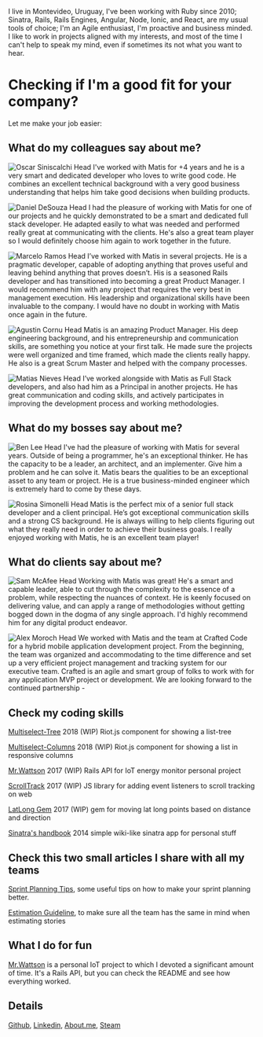 I live in Montevideo, Uruguay, I've been working with Ruby since 2010; Sinatra, Rails, Rails Engines, Angular, Node, Ionic, and React, are my usual tools of choice; I'm an Agile enthusiast, I'm proactive and business minded. I like to work in projects aligned with my interests, and most of the time I can't help to speak my mind, even if sometimes its not what you want to hear.

# Checking if I'm a good fit for your company?

Let me make your job easier:

## What do my colleagues say about me?

![Oscar Siniscalchi Head](https://s3-us-west-2.amazonaws.com/matisio/site/oscar-head.png)
I've worked with Matis for +4 years and he is a very smart and dedicated developer who loves to write good code. He combines an excellent technical background with a very good business understanding that helps him take good decisions when building products.

![Daniel DeSouza Head](https://s3-us-west-2.amazonaws.com/matisio/site/dano-head.png)
I had the pleasure of working with Matis for one of our projects and he quickly demonstrated to be a smart and dedicated full stack developer. He adapted easily to what was needed and performed really great at communicating with the clients. He's also a great team player so I would definitely choose him again to work together in the future.

![Marcelo Ramos Head](https://s3-us-west-2.amazonaws.com/matisio/site/marce-head.png)
I’ve worked with Matis in several projects. He is a pragmatic developer, capable of adopting anything that proves useful and leaving behind anything that proves doesn’t. His is a seasoned Rails developer and has transitioned into becoming a great Product Manager. I would recommend him with any project that requires the very best in management execution. His leadership and organizational skills have been invaluable to the company. I would have no doubt in working with Matis once again in the future.

![Agustin Cornu Head](https://s3-us-west-2.amazonaws.com/matisio/site/agustin-head.png)
Matis is an amazing Product Manager. His deep engineering background, and his entrepreneurship and communication skills, are something you notice at your first talk. He made sure the projects were well organized and time framed, which made the clients really happy. He also is a great Scrum Master and helped with the company processes.

![Matias Nieves Head](https://s3-us-west-2.amazonaws.com/matisio/site/matias-n-head.png)
I’ve worked alongside with Matis as Full Stack developers, and also had him as a Principal in another projects. He has great communication and coding skills, and actively participates in improving the development process and working methodologies.


## What do my bosses say about me?

![Ben Lee Head](https://s3-us-west-2.amazonaws.com/matisio/site/ben-head.png)
I've had the pleasure of working with Matis for several years. Outside of being a programmer, he's an exceptional thinker. He has the capacity to be a leader, an architect, and an implementer. Give him a problem and he can solve it. Matis bears the qualities to be an exceptional asset to any team or project. He is a true business-minded engineer which is extremely hard to come by these days.

![Rosina Simonelli Head](https://s3-us-west-2.amazonaws.com/matisio/site/rose-head.png)
Matis is the perfect mix of a senior full stack developer and a client principal. He’s got exceptional communication skills and a strong CS background. He is always willing to help clients figuring out what they really need in order to achieve their business goals. I really enjoyed working with Matis, he is an excellent team player!

## What do clients say about me?

![Sam McAfee Head](https://s3-us-west-2.amazonaws.com/matisio/site/sam-head.png)
Working with Matis was great! He's a smart and capable leader, able to cut through the complexity to the essence of a problem, while respecting the nuances of context. He is keenly focused on delivering value, and can apply a range of methodologies without getting bogged down in the dogma of any single approach. I'd highly recommend him for any digital product endeavor.

![Alex Moroch Head](https://s3-us-west-2.amazonaws.com/matisio/site/alex-head.png)
We worked with Matis and the team at Crafted Code for a hybrid mobile application development project. From the beginning, the team was organized and accommodating to the time difference and set up a very efficient project management and tracking system for our executive team. Crafted is an agile and smart group of folks to work with for any application MVP project or development. We are looking forward to the continued partnership -

## Check my coding skills

[Multiselect-Tree](https://github.com/matismasters/riotjs-multiselect-tree)
2018 (WIP) Riot.js component for showing a list-tree

[Multiselect-Columns](https://github.com/matismasters/riotjs-multiselect-columns)
2018 (WIP) Riot.js component for showing a list in responsive columns

[Mr.Wattson](https://github.com/matismasters/mrwattson-api-public)
2017 (WIP) Rails API for IoT energy monitor personal project

[ScrollTrack](https://github.com/matismasters/scroll-track)
2017 (WIP) JS library for adding event listeners to scroll tracking on web

[LatLong Gem](https://github.com/matismasters/lat_long)
2017 (WIP) gem for moving lat long points based on distance and direction

[Sinatra's handbook](https://github.com/matismasters/sinatras_handbook)
2014 simple wiki-like sinatra app for personal stuff

## Check this two small articles I share with all my teams
[Sprint Planning Tips](blog/sprint_planning_tips.md), some useful tips on how to make your sprint planning better.

[Estimation Guideline](blog/estimation_guideline.md), to make sure all the team has the same in mind when estimating stories

## What I do for fun

[Mr.Wattson](https://github.com/matismasters/mrwattson-api-public) is a personal
IoT project to which I devoted a significant amount of time. It's a Rails API,
but you can check the README and see how everything worked.

## Details

[Github](https://github.com/matismasters),
[Linkedin](https://www.linkedin.com/in/matismasters/),
[About.me](https://about.me/matis.masters),
[Steam](http://steamcommunity.com/profiles/76561198059401461/)
